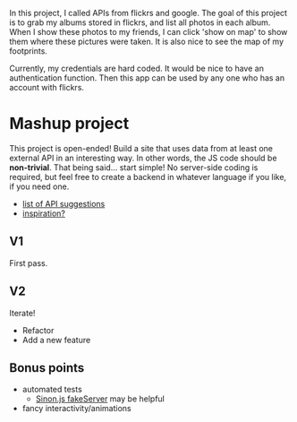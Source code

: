 In this project, I called APIs from flickrs and google. The goal of this project is to grab my albums
stored in flickrs, and list all photos in each album. When I show these photos to my friends, I can 
click 'show on map' to show them where these pictures were taken. It is also nice to see the map of 
my footprints.

Currently, my credentials are hard coded. It would be nice to have an authentication function. Then
this app can be used by any one who has an account with flickrs.

# Mashup project

This project is open-ended!  Build a site that uses data from at least one external API in an interesting way.  In other words, the JS code should be **non-trivial**.  That being said... start simple!  No server-side coding is required, but feel free to create a backend in whatever language if you like, if you need one.

* [list of API suggestions](https://gist.github.com/afeld/4952991)
* [inspiration?](http://www.programmableweb.com/mashups)

## V1

First pass.

## V2

Iterate!

* Refactor
* Add a new feature

## Bonus points

* automated tests
    * [Sinon.js fakeServer](http://sinonjs.org/docs/#fakeServer) may be helpful
* fancy interactivity/animations
